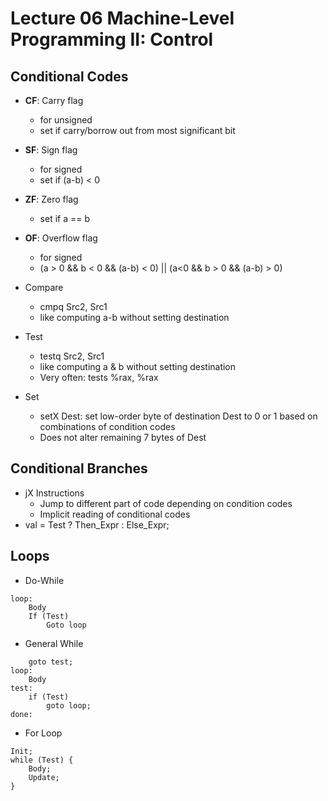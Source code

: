 # Lecture 06 Machine-Level Programming II: Control

## Conditional Codes

* **CF**: Carry flag
  * for unsigned
  * set if carry/borrow out from most significant bit
* **SF**: Sign flag
  * for signed
  * set if (a-b) < 0
* **ZF**: Zero flag
  * set if a == b
* **OF**: Overflow flag
  * for signed
  * (a > 0 && b < 0 && (a-b) < 0) || (a<0 && b > 0 && (a-b) > 0)

* Compare
  * cmpq Src2, Src1
  * like computing a-b without setting destination
* Test
  * testq Src2, Src1
  * like computing a & b without setting destination
  * Very often: tests %rax, %rax
* Set
  * setX Dest: set low-order byte of destination Dest to 0 or 1 based on combinations of condition codes
  * Does not alter remaining 7 bytes of Dest

## Conditional Branches

* jX Instructions
  * Jump to different part of code depending on condition codes
  * Implicit reading of conditional codes
*  val = Test ? Then_Expr : Else_Expr;

## Loops

* Do-While

```text
loop:
	Body
  	If (Test)
    	Goto loop
```

* General While

```text
	goto test;
loop:
	Body
test:
	if (Test)
		goto loop;
done:
```

* For Loop

```text
Init;
while (Test) {
	Body;
	Update;
}
```

